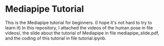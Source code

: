 # Mediapipe Tutorial

This is the Mediapipe tutorial for beginners. (I hope it's not hard to try to learn it) In this repository, I attached the videos of the human pose in file videos/, the slide about the tutorial of Mediapipe in file mediapipe_slide.pdf, and the coding of this tutorial in file tutorial.ipynb.

